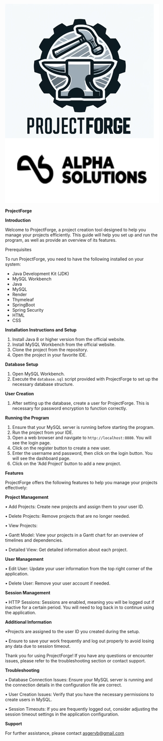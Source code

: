 ![img_3.png](img_3.png) 

**ProjectForge** 

**Introduction**

Welcome to ProjectForge, a project creation tool designed to help you manage your projects efficiently. This guide will help you set up and run the program, as well as provide an overview of its features.


Prerequisites


To run ProjectForge, you need to have the following installed on your system:
* Java Development Kit (JDK)
* MySQL Workbench
* Java
* MySQL
* Render
* Thymeleaf
* SpringBoot
* Spring Security
* HTML
* CSS


**Installation Instructions and Setup**

1. Install Java 8 or higher version from the official website.
2. Install MySQL Workbench from the official website.
3. Clone the project from the repository.
4. Open the project in your favorite IDE.

**Database Setup**

1. Open MySQL Workbench.
2. Execute the `database.sql` script provided with ProjectForge to set up the necessary database structure.

**User Creation**

1. After setting up the database, create a user for ProjectForge. This is necessary for password encryption to function correctly.

**Running the Program**

1. Ensure that your MySQL server is running before starting the program.
2. Run the project from your IDE.
3. Open a web browser and navigate to `http://localhost:8080`. You will see the login page.
4. Click on the register button to create a new user.
5. Enter the username and password, then click on the login button. You will see the dashboard page.
6. Click on the 'Add Project' button to add a new project.

**Features**

ProjectForge offers the following features to help you manage your projects effectively:

**Project Management**

•        Add Projects: Create new projects and assign them to your user ID.

•        Delete Projects: Remove projects that are no longer needed.

•        View Projects:

•        Gantt Model: View your projects in a Gantt chart for an overview of timelines and dependencies.

•        Detailed View: Get detailed information about each project.

**User Management**

•        Edit User: Update your user information from the top right corner of the application.

•        Delete User: Remove your user account if needed.

**Session Management**

•        HTTP Sessions: Sessions are enabled, meaning you will be logged out if inactive for a certain period. You will need to log back in to continue using the application.

**Additional Information**

•Projects are assigned to the user ID you created during the setup.

•        Ensure to save your work frequently and log out properly to avoid losing any data due to session timeout.

Thank you for using ProjectForge! If you have any questions or encounter issues, please refer to the troubleshooting section or contact support.

**Troubleshooting**

•        Database Connection Issues: Ensure your MySQL server is running and the connection details in the configuration file are correct.

•        User Creation Issues: Verify that you have the necessary permissions to create users in MySQL.

•        Session Timeouts: If you are frequently logged out, consider adjusting the session timeout settings in the application configuration.

**Support**

For further assistance, please contact asgervb@gmail.com
